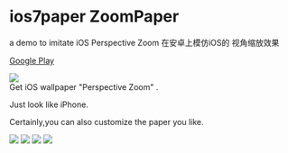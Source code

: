 # ios7paper ZoomPaper
a demo to imitate iOS Perspective Zoom
在安卓上模仿iOS的 视角缩放效果

[Google Play](https://play.google.com/store/apps/details?id=com.duanze.ios7paper)

![](https://github.com/duanze/ios7paper/raw/master/宣传图.png)  
Get iOS wallpaper "Perspective Zoom" .

Just look like iPhone.

Certainly,you can also customize the paper you like.

![](https://github.com/duanze/ios7paper/raw/master/Screenshot_2015-03-20-23-27-16.jpeg)
![](https://github.com/duanze/ios7paper/raw/master/Screenshot_2015-03-21-19-08-27.jpeg)
![](https://github.com/duanze/ios7paper/raw/master/Screenshot_2015-03-20-23-25-53.jpeg)
![](https://github.com/duanze/ios7paper/raw/master/Screenshot_2015-03-20-23-26-33.jpeg)  




